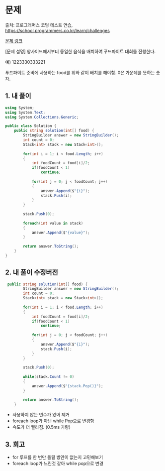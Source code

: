 # 문제
출처: 프로그래머스 코딩 테스트 연습, https://school.programmers.co.kr/learn/challenges

[문제 링크](https://school.programmers.co.kr/learn/courses/30/lessons/134240)


[문제 설명]
양사이드에서부터 동일한 음식을 배치하여 푸드파이트 대회를 진행한다.

예)
1223330333221

푸드파이트 준비에 사용하는 food를 위와 같이 배치를 해야함.
0은 가운데를 뜻하는 숫자.

## 1. 내 풀이
``` C#
using System;
using System.Text;
using System.Collections.Generic;

public class Solution {
    public string solution(int[] food) {
        StringBuilder answer = new StringBuilder();
        int count = 0;
        Stack<int> stack = new Stack<int>();
        
        for(int i = 1; i < food.Length; i++)
        {
            int foodCount = food[i]/2;
            if(foodCount < 1)
                continue;
            
            for(int j = 0; j < foodCount; j++)
            {
                answer.Append($"{i}");
                stack.Push(i);
            }
        }
        
        stack.Push(0);
        
        foreach(int value in stack)
        {
            answer.Append($"{value}");
        }
        
        return answer.ToString();
    }
}
```

## 2. 내 풀이 수정버전
``` C#
 public string solution(int[] food) {
        StringBuilder answer = new StringBuilder();
        int count = 0;
        Stack<int> stack = new Stack<int>();
        
        for(int i = 1; i < food.Length; i++)
        {
            int foodCount = food[i]/2;
            if(foodCount < 1)
                continue;
            
            for(int j = 0; j < foodCount; j++)
            {
                answer.Append($"{i}");
                stack.Push(i);
            }
        }
        
        stack.Push(0);
        
        while(stack.Count != 0)
        {
            answer.Append($"{stack.Pop()}");
        }
        
        return answer.ToString();
    }
```
- 사용하지 않는 변수가 있어 제거
- foreach loop가 아닌 while Pop으로 변경함
- 속도가 더 빨라짐. (0.5ms 가량)

## 3. 회고
- for 루프를 한 번만 돌릴 방안이 없는지 고민해보기
- foreach loop가 느린것 같아 while pop으로 변경